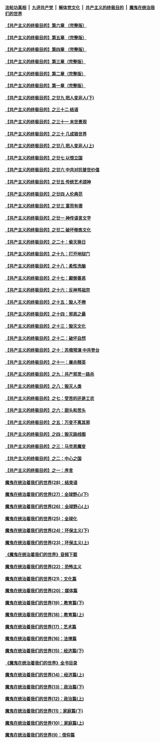 ####  [法轮功真相](../../../../basic/blob/master/README.md?t=05030401) &nbsp;|&nbsp; [九评共产党](../../../../9ping.md/blob/master/README.md?t=05030401) &nbsp;|&nbsp; [解体党文化](../../../../jtdwh.md/blob/master/README.md?t=05030401)  &nbsp;|&nbsp; [共产主义的终极目的](../../../../gczydzjmd.md/blob/master/README.md?t=05030401) &nbsp;|&nbsp; [魔鬼在统治我们的世界](../../../../mgztzwmdsj.md/blob/master/README.md?t=05030401) 

#### [【共产主义的终极目的】第六章 （完整版）](../pages/nsc422/n11428913.md?t=05030401) 

#### [【共产主义的终极目的】第五章 （完整版）](../pages/nsc422/n11428912.md?t=05030401) 

#### [【共产主义的终极目的】第四章 （完整版）](../pages/nsc422/n11428907.md?t=05030401) 

#### [【共产主义的终极目的】第三章（完整版）](../pages/nsc422/n11428848.md?t=05030401) 

#### [【共产主义的终极目的】第二章（完整版）](../pages/nsc422/n11428831.md?t=05030401) 

#### [【共产主义的终极目的】第一章（完整版）](../pages/nsc422/n11417651.md?t=05030401) 

#### [【共产主义的终极目的】之廿九 把人变非人(下)](../pages/nsc422/n11344140.md?t=05030401) 

#### [【共产主义的终极目的】之三十二 结语](../pages/nsc422/n11360535.md?t=05030401) 

#### [【共产主义的终极目的】之三十一 末世景观](../pages/nsc422/n11351129.md?t=05030401) 

#### [【共产主义的终极目的】之三十 几成狼世界](../pages/nsc422/n11348280.md?t=05030401) 

#### [【共产主义的终极目的】之廿八 把人变非人(上)](../pages/nsc422/n11340492.md?t=05030401) 

#### [【共产主义的终极目的】之廿七 以恨立国](../pages/nsc422/n11336944.md?t=05030401) 

#### [【共产主义的终极目的】之廿六 中共对抗普世价值](../pages/nsc422/n11324785.md?t=05030401) 

#### [【共产主义的终极目的】之廿五 传统艺术颂神](../pages/nsc422/n11296396.md?t=05030401) 

#### [【共产主义的终极目的】之廿四 人伦典范](../pages/nsc422/n11296397.md?t=05030401) 

#### [【共产主义的终极目的】之廿三 富而有德](../pages/nsc422/n11283598.md?t=05030401) 

#### [【共产主义的终极目的】之廿一 神传语言文字](../pages/nsc422/n11263265.md?t=05030401) 

#### [【共产主义的终极目的】之廿二 破坏修炼文化](../pages/nsc422/n11245728.md?t=05030401) 

#### [【共产主义的终极目的】之二十：偷天换日](../pages/nsc422/n11238846.md?t=05030401) 

#### [【共产主义的终极目的】之十九：打开地狱门](../pages/nsc422/n11206376.md?t=05030401) 

#### [【共产主义的终极目的】之十八：柔性洗脑](../pages/nsc422/n11199994.md?t=05030401) 

#### [【共产主义的终极目的】之十七：颠倒善恶](../pages/nsc422/n11179782.md?t=05030401) 

#### [【共产主义的终极目的】之十六：反神骂祖宗](../pages/nsc422/n11166798.md?t=05030401) 

#### [【共产主义的终极目的】之十五：毁人不倦](../pages/nsc422/n11166792.md?t=05030401) 

#### [【共产主义的终极目的】之十四：邪恶之最](../pages/nsc422/n11150249.md?t=05030401) 

#### [【共产主义的终极目的】之十三：毁灭文化](../pages/nsc422/n11135227.md?t=05030401) 

#### [【共产主义的终极目的】之十二：破坏自然](../pages/nsc422/n11135214.md?t=05030401) 

#### [【共产主义的终极目的】之十：苏俄预演 中共登台](../pages/nsc422/n11118424.md?t=05030401) 

#### [【共产主义的终极目的】之十一：屠杀精英](../pages/nsc422/n11118442.md?t=05030401) 

#### [【共产主义的终极目的】之九：共产邪灵一路杀](../pages/nsc422/n11114139.md?t=05030401) 

#### [【共产主义的终极目的】之八：毁灭人类](../pages/nsc422/n11108503.md?t=05030401) 

#### [【共产主义的终极目的】之七：受苦的还是工农](../pages/nsc422/n11101809.md?t=05030401) 

#### [【共产主义的终极目的】之六：甜头和苦头](../pages/nsc422/n11096971.md?t=05030401) 

#### [【共产主义的终极目的】之五：万变不离其邪](../pages/nsc422/n11091285.md?t=05030401) 

#### [【共产主义的终极目的】之四：毁灭路线图](../pages/nsc422/n11086284.md?t=05030401) 

#### [【共产主义的终极目的】之三：马克思魔变](../pages/nsc422/n11061941.md?t=05030401) 

#### [【共产主义的终极目的】之二：中心之国](../pages/nsc422/n11047728.md?t=05030401) 

#### [【共产主义的终极目的】之一：序言](../pages/nsc422/n11086077.md?t=05030401) 

#### [魔鬼在统治着我们的世界(28)：结束语](../pages/nsc422/n10936246.md?t=05030401) 

#### [魔鬼在统治着我们的世界(27)：全球野心(下)](../pages/nsc422/n10928319.md?t=05030401) 

#### [魔鬼在统治着我们的世界(26)：全球野心(上)](../pages/nsc422/n10900318.md?t=05030401) 

#### [魔鬼在统治着我们的世界(25)：全球化](../pages/nsc422/n10788205.md?t=05030401) 

#### [魔鬼在统治着我们的世界(24)：环保主义(下)](../pages/nsc422/n10695307.md?t=05030401) 

#### [魔鬼在统治着我们的世界(23)：环保主义(上)](../pages/nsc422/n10688613.md?t=05030401) 

#### [《魔鬼在统治着我们的世界》音频下载](../pages/nsc422/n10635553.md?t=05030401) 

#### [魔鬼在统治着我们的世界(22)：恐怖主义](../pages/nsc422/n10614727.md?t=05030401) 

#### [魔鬼在统治着我们的世界(21)：文化篇](../pages/nsc422/n10597706.md?t=05030401) 

#### [魔鬼在统治着我们的世界(20)：媒体篇](../pages/nsc422/n10586579.md?t=05030401) 

#### [魔鬼在统治着我们的世界(19)：教育篇(下)](../pages/nsc422/n10564808.md?t=05030401) 

#### [魔鬼在统治着我们的世界(18)：教育篇(上)](../pages/nsc422/n10526970.md?t=05030401) 

#### [魔鬼在统治着我们的世界(17)：艺术篇](../pages/nsc422/n10499093.md?t=05030401) 

#### [魔鬼在统治着我们的世界(16)：法律篇](../pages/nsc422/n10485969.md?t=05030401) 

#### [魔鬼在统治着我们的世界(15)：经济篇(下)](../pages/nsc422/n10469975.md?t=05030401) 

#### [《魔鬼在统治着我们的世界》全书目录](../pages/nsc422/n10464261.md?t=05030401) 

#### [魔鬼在统治着我们的世界(14)：经济篇(上)](../pages/nsc422/n10457370.md?t=05030401) 

#### [魔鬼在统治着我们的世界(13)：政治篇(下)](../pages/nsc422/n10448270.md?t=05030401) 

#### [魔鬼在统治着我们的世界(12)：政治篇(上)](../pages/nsc422/n10444576.md?t=05030401) 

#### [魔鬼在统治着我们的世界(11)：家庭篇(下)](../pages/nsc422/n10440961.md?t=05030401) 

#### [魔鬼在统治着我们的世界(10)：家庭篇(上)](../pages/nsc422/n10435448.md?t=05030401) 

#### [魔鬼在统治着我们的世界(9)：信仰篇](../pages/nsc422/n10432159.md?t=05030401) 

